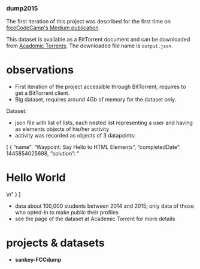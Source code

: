 ### dump2015

The first iteration of this project was described for the first time on [freeCodeCamp's Medium publication](https://medium.freecodecamp.org/free-code-camp-christmas-special-giving-the-gift-of-data-6ecbf0313d62). 

This dataset is available as a BitTorrent document and can be downloaded from [Academic Torrents](http://academictorrents.com/details/030b10dad0846b5aecc3905692890fb02404adbf). The downloaded file name is `output.json`.

# observations

* First iteration of the project accessible through BitTorrent, requires to get a BitTorrent client.
* Big dataset, requires around 4Gb of memory for the dataset only.

Dataset:

* json file with list of lists, each nested list representing a user and having as elements objects of his/her activity
* activity was recorded as objects of 3 datapoints:

[
  {
    “name”: “Waypoint: Say Hello to HTML Elements”,
    “completedDate”: 1445854025698,
    “solution”: “<h1>Hello World</h1>\n”
  }
]

* data about 100,000 students between 2014 and 2015; only data of those who opted-in to make public their profiles
* see the page of the dataset at Academic Torrent for more details 

# projects & datasets

* **sankey-FCCdump**
